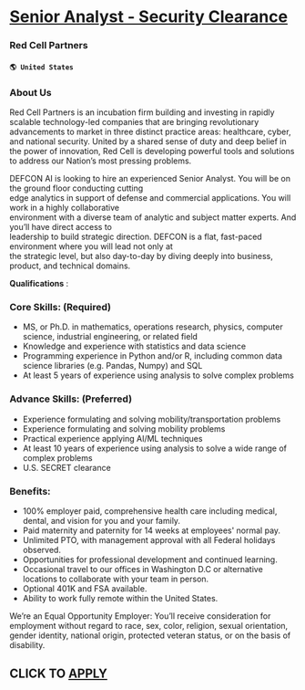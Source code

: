 # [Senior Analyst - Security Clearance](https://www.remotewlb.com/apply/senior-analyst-security-clearance)  
### Red Cell Partners  
#### `🌎 United States`  

### About Us

Red Cell Partners is an incubation firm building and investing in rapidly scalable technology-led companies that are bringing revolutionary advancements to market in three distinct practice areas: healthcare, cyber, and national security. United by a shared sense of duty and deep belief in the power of innovation, Red Cell is developing powerful tools and solutions to address our Nation’s most pressing problems.

DEFCON AI is looking to hire an experienced Senior Analyst. You will be on the ground floor conducting cutting  
edge analytics in support of defense and commercial applications. You will work in a highly collaborative  
environment with a diverse team of analytic and subject matter experts. And you’ll have direct access to  
leadership to build strategic direction. DEFCON is a flat, fast-paced environment where you will lead not only at  
the strategic level, but also day-to-day by diving deeply into business, product, and technical domains.

 **Qualifications** :

### Core Skills: (Required)

  * MS, or Ph.D. in mathematics, operations research, physics, computer science, industrial engineering, or related field
  * Knowledge and experience with statistics and data science
  * Programming experience in Python and/or R, including common data science libraries (e.g. Pandas, Numpy) and SQL
  * At least 5 years of experience using analysis to solve complex problems

### Advance Skills: (Preferred)

  * Experience formulating and solving mobility/transportation problems
  * Experience formulating and solving mobility problems
  * Practical experience applying AI/ML techniques
  * At least 10 years of experience using analysis to solve a wide range of complex problems
  * U.S. SECRET clearance 

### Benefits:

  * 100% employer paid, comprehensive health care including medical, dental, and vision for you and your family.
  * Paid maternity and paternity for 14 weeks at employees' normal pay.
  * Unlimited PTO, with management approval with all Federal holidays observed.
  * Opportunities for professional development and continued learning.
  * Occasional travel to our offices in Washington D.C or alternative locations to collaborate with your team in person.
  * Optional 401K and FSA available.
  * Ability to work fully remote within the United States. 

We’re an Equal Opportunity Employer: You’ll receive consideration for employment without regard to race, sex, color, religion, sexual orientation, gender identity, national origin, protected veteran status, or on the basis of disability.

  
## CLICK TO [APPLY](https://www.remotewlb.com/apply/senior-analyst-security-clearance)

